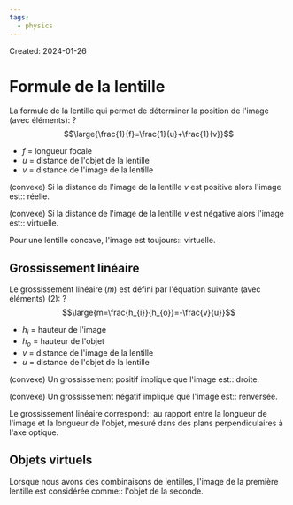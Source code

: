 ```yaml
---
tags:
  - physics
---
```

Created: 2024-01-26

# Formule de la lentille

La formule de la lentille qui permet de déterminer la position de l'image (avec éléments):
?
$$\large{\frac{1}{f}=\frac{1}{u}+\frac{1}{v}}$$
- $f$ = longueur focale
- $u$ = distance de l'objet de la lentille
- $v$ = distance de l'image de la lentille
<!--SR:!2024-04-02,39,250-->

(convexe) Si la distance de l'image de la lentille $v$ est positive alors l'image est:: réelle.
<!--SR:!2024-04-24,43,210-->
(convexe) Si la distance de l'image de la lentille $v$ est négative alors l'image est:: virtuelle.
<!--SR:!2024-03-13,10,230-->
Pour une lentille concave, l'image est toujours:: virtuelle.
<!--SR:!2024-04-03,39,230-->

## Grossissement linéaire

Le grossissement linéaire ($m$) est défini par l'équation suivante (avec éléments) (2):
?
$$\large{m=\frac{h_{i}}{h_{o}}=-\frac{v}{u}}$$
- $h_{i}$ = hauteur de l'image
- $h_{o}$ = hauteur de l'objet
- $v$ = distance de l'image de la lentille
- $u$ = distance de l'objet de la lentille
<!--SR:!2024-03-22,33,230-->

(convexe) Un grossissement positif implique que l'image est:: droite.
<!--SR:!2024-03-18,10,190-->
(convexe) Un grossissement négatif implique que l'image est:: renversée.
<!--SR:!2024-05-07,64,270-->

Le grossissement linéaire correspond:: au rapport entre la longueur de l'image et la longueur de l'objet, mesuré dans des plans perpendiculaires à l'axe optique.
<!--SR:!2024-03-13,24,227-->


## Objets virtuels
Lorsque nous avons des combinaisons de lentilles, l'image de la première lentille est considérée comme:: l'objet de la seconde.
<!--SR:!2024-05-18,71,250-->
